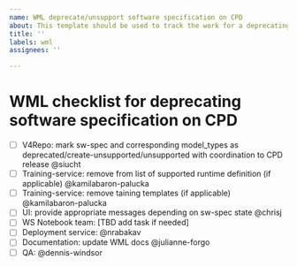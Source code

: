 ```yaml
---
name: WML deprecate/unsupport software specification on CPD
about: This template should be used to track the work for a deprecating/unsupport WML sw-specification
title: ''
labels: wml
assignees: ''

---
```


# WML checklist for deprecating software specification on CPD

 - [ ] V4Repo: mark sw-spec and corresponding model_types as deprecated/create-unsupported/unsupported with coordination to CPD release  @siucht
 - [ ] Training-service: remove from list of supported runtime definition (if applicable) @kamilabaron-palucka
 - [ ] Training-service: remove taining templates (if applicable) @kamilabaron-palucka
 - [ ] UI: provide appropriate messages depending on sw-spec state @chrisj
 - [ ] WS Notebook team: [TBD add task if needed]
 - [ ] Deployment service: @nrabakav
 - [ ] Documentation: update WML docs @julianne-forgo
 - [ ] QA: @dennis-windsor 
